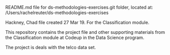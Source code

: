 README.md file for ds-methodologies-exercises.git folder, located at: /Users/rachelreuter/ds-methodologies-exercises

Hackney, Chad file created 27 Mar 19. For the Classification module.

This repository contains the project file and other supporting materials from the Classification module at Codeup in the Data Science program.

The project is deals with the telco data set.